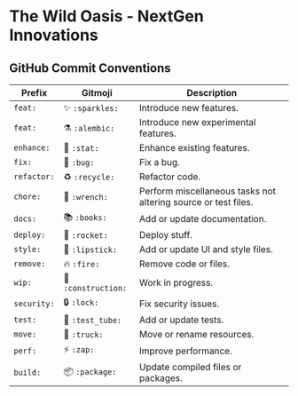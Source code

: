 # The Wild Oasis - NextGen Innovations

## GitHub Commit Conventions

| Prefix      | Gitmoji             | Description                                                    |
|-------------|---------------------|----------------------------------------------------------------|
| `feat:`     | ✨ `:sparkles:`     | Introduce new features.                                        |
| `feat:`     | ⚗️ `:alembic:`      | Introduce new experimental features.                           |
| `enhance:`  | 🌟 `:stat:`         | Enhance existing features.                                     |
| `fix:`      | 🐛 `:bug:`          | Fix a bug.                                                     |
| `refactor:` | ♻️ `:recycle:`      | Refactor code.                                                 |
| `chore:`    | 🔧 `:wrench:`       | Perform miscellaneous tasks not altering source or test files. |
| `docs:`     | 📚 `:books:`        | Add or update documentation.                                   |
| `deploy:`   | 🚀 `:rocket:`       | Deploy stuff.                                                  |
| `style:`    | 💄 `:lipstick:`     | Add or update UI and style files.                              |
| `remove:`   | 🔥 `:fire:`         | Remove code or files.                                          |
| `wip:`      | 🚧 `:construction:` | Work in progress.                                              |
| `security:` | 🔒 `:lock:`         | Fix security issues.                                           |
| `test:`     | 🧪 `:test_tube:`    | Add or update tests.                                           |
| `move:`     | 🚚 `:truck:`        | Move or rename resources.                                      |
| `perf:`     | ⚡ `:zap:`          | Improve performance.                                           |
| `build:`    | 📦 `:package:`      | Update compiled files or packages.                             |
